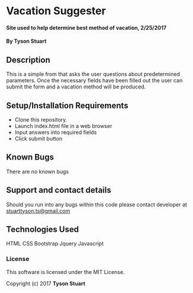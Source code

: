 # Vacation Suggester

#### Site used to help determine best method of vacation, 2/25/2017

#### By Tyson Stuart

## Description

This is a simple from that asks the user questions about predetermined parameters. Once the necessary fields have been filled out the user can submit the form and a vacation method will be produced.  

## Setup/Installation Requirements

* Clone this repository.
* Launch index.html file in a web browser
* Input answers into required fields
* Click submit button

## Known Bugs

There are no known bugs

## Support and contact details

Should you run into any bugs within this code please contact developer at stuarttyson.ts@gmail.com

## Technologies Used

HTML
CSS
Bootstrap
Jquery
Javascript

### License

This software is licensed under the MIT License.

Copyright (c) 2017 **Tyson Stuart**

